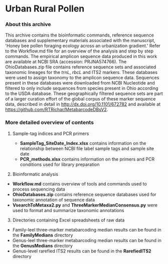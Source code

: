 # Urban Rural Pollen

### About this archive
This archive contains the bioinformatic commands, reference sequence databases and supplementary materials associated with the manuscript, 'Honey bee pollen foraging ecology across an urbanization gradient.' Refer to the Workflow.md file for an overview of the analysis and step by step commands. The empirical amplicon sequence data produced in this work are available at NCBI SRA (accession: PRJNA574766). The OhioDatabases.zip file contains reference sequence sets and associated taxonomic lineages for the _trnL_, _rbcL_ and ITS2 markers. These databases were used to assign taxonomy to the amplicon sequence data. Sequences present in these databases were downloaded from NCBI Nucleotide and filtered to only include sequences from species present in Ohio according to the USDA database. These geographically filtered sequence sets are part of a larger curation effort of the global corpus of these marker sequence data, described in detail in http://dx.doi.org/10.1101/672782 and available at https://github.com/RTRichar/MetabarcodeDBsV2. 

### More detailed overview of contents
1. Sample-tag indices and PCR primers  
    - __SampleTag_SiteDate_Index.xlsx__ contains information on the relationship between NCBI file label sample tags and sample site date
    - __PCR_methods.xlsx__ contains information on the primers and PCR conditions used for library preparation

2. Bioinformatic analysis  
  - __Workflow.md__ contains overview of tools and commands used to process sequencing data
  - __OhioDatabases.zip__ contains reference sequence databases used for taxonomic annotation of sequence data
  - __VsearchToMetaxa2.py__ and __ThreeMarkerMedianConsensus.py__ were used to format and summarize taxonomic annotations

3. Directories containing Excel spreadsheets of raw data  
  - Family-leel three-marker metabarcoding median results can be found in the __FamilyMedians__ directory
  - Genus-leel three-marker metabarcoding median results can be found in the __GenusMedians__ directory
  - Genus-level rarefied ITS2 results can be found in the __RarefiedITS2__ directory
